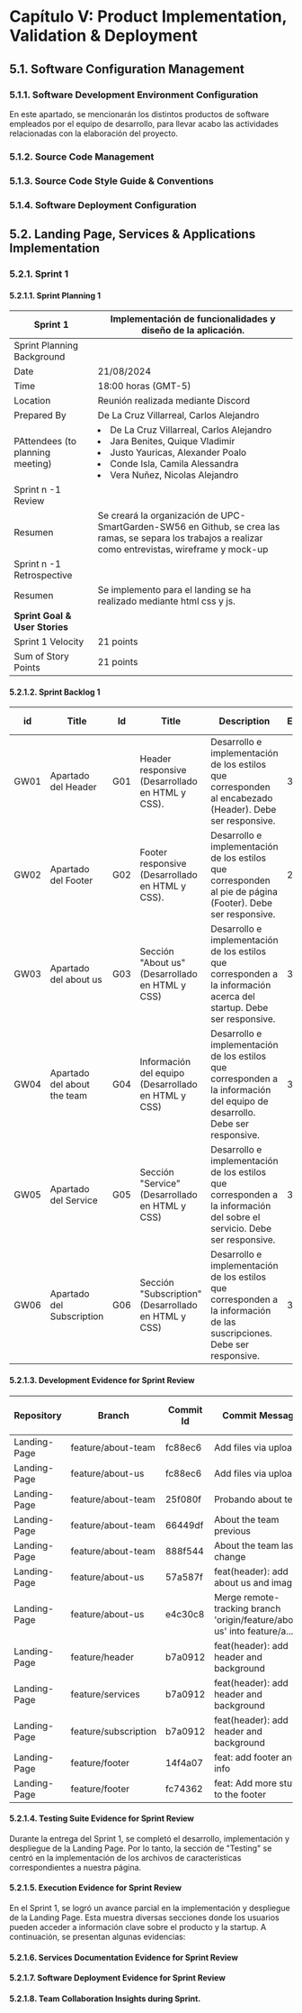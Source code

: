 # Capítulo V: Product Implementation, Validation & Deployment
## 5.1. Software Configuration Management
### 5.1.1. Software Development Environment Configuration
En este apartado, se mencionarán los distintos productos de software empleados por el equipo de desarrollo, para llevar acabo las actividades relacionadas con la elaboración del proyecto.
### 5.1.2. Source Code Management
### 5.1.3. Source Code Style Guide & Conventions
### 5.1.4. Software Deployment Configuration
## 5.2. Landing Page, Services & Applications Implementation
### 5.2.1. Sprint 1
#### 5.2.1.1. Sprint Planning 1
| Sprint 1                         | Implementación de funcionalidades y diseño de la aplicación.                                                                                                                                              |
| -------------------------------- |-----------------------------------------------------------------------------------------------------------------------------------------------------------------------------------------------------------|
| Sprint Planning Background       |
| Date                             | 21/08/2024                                                                                                                                                                                                |
| Time                             | 18:00 horas (GMT-5)                                                                                                                                                                                       |
| Location                         | Reunión realizada mediante Discord                                                                                                                                                                        |
| Prepared By                      | De La Cruz Villarreal, Carlos Alejandro                                                                                                                                                                   |
| PAttendees (to planning meeting) | <li>De La Cruz Villarreal, Carlos Alejandro </li>	 <li>Jara Benites, Quique Vladimir </li> <li>Justo Yauricas, Alexander Poalo </li> <li>Conde Isla, Camila Alessandra </li> <li>Vera Nuñez, Nicolas Alejandro</li> |
|Sprint n -1 Review|
|Resumen| Se creará la organización de UPC-SmartGarden-SW56 en Github, se crea las ramas, se separa los trabajos a realizar como entrevistas, wireframe y mock-up                                                               |
|Sprint n -1 Retrospective|
|Resumen| Se implemento para el landing se ha realizado mediante html css y js.                                                                                                                                     |
| **Sprint Goal & User Stories**   |
| Sprint 1 Velocity                | 21 points                                                                                                                                                                                                 |
| Sum of Story Points              | 21 points                                                                                                                                                                                                 |

#### 5.2.1.2. Sprint Backlog 1
| id   | Title                 | Id  | Title                                                    | Description                                                                                                   | Estimations(Hours) | Assigned To        | Status(To-do /InProcess/ToReview/Done) |
| ---- |-----------------------| --- |----------------------------------------------------------|---------------------------------------------------------------------------------------------------------------|--------------------|--------------------|---------------------------------------|
| GW01 | Apartado del Header   | G01 | Header responsive (Desarrollado en HTML y CSS).         | Desarrollo e implementación de los estilos que corresponden al encabezado (Header). Debe ser responsive.      | 3                  | Nicolas Vera      | Done                                  |
| GW02 | Apartado del Footer   | G02 | Footer responsive (Desarrollado en HTML y CSS).         | Desarrollo e implementación de los estilos que corresponden al pie de página (Footer). Debe ser responsive.   | 2                  | Nicolas Vera       | Done                                  |
| GW03 | Apartado del about us         | G03 | Sección "About us"(Desarrollado en HTML y CSS)                             | Desarrollo e implementación de los estilos que corresponden a la información acerca del startup. Debe ser responsive.           | 3                  | Alexander Justo       | Done                                  |
| GW04 | Apartado del about the team     | G04 | Información del equipo (Desarrollado en HTML y CSS)                             | Desarrollo e implementación de los estilos que corresponden a la información del equipo de desarrollo. Debe ser responsive.                  | 3                  | Carlos de la Cruz | Done                                  |
| GW05 | Apartado del Service     | G05 | Sección "Service"(Desarrollado en HTML y CSS)           | Desarrollo e implementación de los estilos que corresponden a la información del sobre el servicio. Debe ser responsive.    | 3                  | Quique Jara       | Done                                  |
| GW06 | Apartado del Subscription  | G06 | Sección "Subscription"(Desarrollado en HTML y CSS)      | Desarrollo e implementación de los estilos que corresponden a la información de las suscripciones. Debe ser responsive. | 3                  | Camila Conde      | Done                                  |

#### 5.2.1.3. Development Evidence for Sprint Review
| Repository   | Branch               | Commit Id | Commit Message                         | Commit Message Body | Committed on (Date) |
|--------------|----------------------|-----------|----------------------------------------|---------------------|---------------------|
| Landing-Page | feature/about-team    | fc88ec6   | Add files via upload                   | -                   | 2/09/2024           |
| Landing-Page | feature/about-us      | fc88ec6   | Add files via upload                   | -                   | 2/09/2024           |
| Landing-Page | feature/about-team    | 25f080f   | Probando about team                    | -                   | 4/09/2024           |
| Landing-Page | feature/about-team    | 66449df   | About the team previous                | -                   | 4/09/2024           |
| Landing-Page | feature/about-team    | 888f544   | About the team last change             | -                   | 5/09/2024           |
| Landing-Page | feature/about-us      | 57a587f   | feat(header): add about us and images  | -                   | 5/09/2024           |
| Landing-Page | feature/about-us      | e4c30c8   | Merge remote-tracking branch 'origin/feature/about-us' into feature/a... | - | 5/09/2024 |
| Landing-Page | feature/header        | b7a0912   | feat(header): add header and background | -                   | 5/09/2024           |
| Landing-Page | feature/services      | b7a0912   | feat(header): add header and background | -                   | 5/09/2024           |
| Landing-Page | feature/subscription  | b7a0912   | feat(header): add header and background | -                   | 5/09/2024           |
| Landing-Page | feature/footer        | 14f4a07   | feat: add footer and info              | -                   | 5/09/2024           |
| Landing-Page | feature/footer        | fc74362   | feat: Add more stuff to the footer     | -                   | 6/09/2024           |

#### 5.2.1.4. Testing Suite Evidence for Sprint Review
Durante la entrega del Sprint 1, se completó el desarrollo, implementación y despliegue de la Landing Page. Por lo tanto, la sección de "Testing" se centró en la implementación de los archivos de características correspondientes a nuestra página.

#### 5.2.1.5. Execution Evidence for Sprint Review
En el Sprint 1, se logró un avance parcial en la implementación y despliegue de la Landing Page. Esta muestra diversas secciones donde los usuarios pueden acceder a información clave sobre el producto y la startup. A continuación, se presentan algunas evidencias:

#### 5.2.1.6. Services Documentation Evidence for Sprint Review
#### 5.2.1.7. Software Deployment Evidence for Sprint Review
#### 5.2.1.8. Team Collaboration Insights during Sprint.
